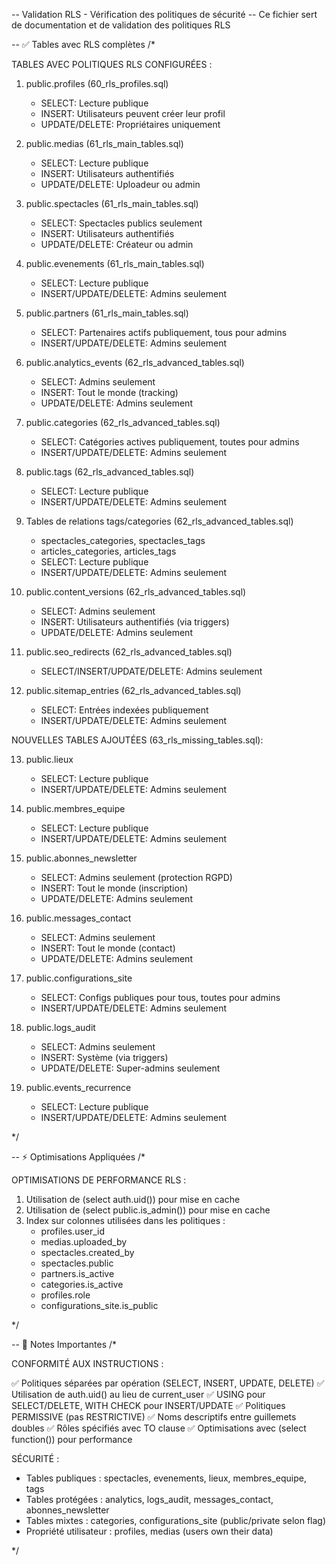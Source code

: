 -- Validation RLS - Vérification des politiques de sécurité
-- Ce fichier sert de documentation et de validation des politiques RLS

-- ✅ Tables avec RLS complètes
/*

TABLES AVEC POLITIQUES RLS CONFIGURÉES :

1. public.profiles (60_rls_profiles.sql)
   - SELECT: Lecture publique
   - INSERT: Utilisateurs peuvent créer leur profil
   - UPDATE/DELETE: Propriétaires uniquement

2. public.medias (61_rls_main_tables.sql)
   - SELECT: Lecture publique
   - INSERT: Utilisateurs authentifiés
   - UPDATE/DELETE: Uploadeur ou admin

3. public.spectacles (61_rls_main_tables.sql)
   - SELECT: Spectacles publics seulement
   - INSERT: Utilisateurs authentifiés
   - UPDATE/DELETE: Créateur ou admin

4. public.evenements (61_rls_main_tables.sql)
   - SELECT: Lecture publique
   - INSERT/UPDATE/DELETE: Admins seulement

5. public.partners (61_rls_main_tables.sql)
   - SELECT: Partenaires actifs publiquement, tous pour admins
   - INSERT/UPDATE/DELETE: Admins seulement

6. public.analytics_events (62_rls_advanced_tables.sql)
   - SELECT: Admins seulement
   - INSERT: Tout le monde (tracking)
   - UPDATE/DELETE: Admins seulement

7. public.categories (62_rls_advanced_tables.sql)
   - SELECT: Catégories actives publiquement, toutes pour admins
   - INSERT/UPDATE/DELETE: Admins seulement

8. public.tags (62_rls_advanced_tables.sql)
   - SELECT: Lecture publique
   - INSERT/UPDATE/DELETE: Admins seulement

9. Tables de relations tags/categories (62_rls_advanced_tables.sql)
   - spectacles_categories, spectacles_tags
   - articles_categories, articles_tags
   - SELECT: Lecture publique
   - INSERT/UPDATE/DELETE: Admins seulement

10. public.content_versions (62_rls_advanced_tables.sql)
    - SELECT: Admins seulement
    - INSERT: Utilisateurs authentifiés (via triggers)
    - UPDATE/DELETE: Admins seulement

11. public.seo_redirects (62_rls_advanced_tables.sql)
    - SELECT/INSERT/UPDATE/DELETE: Admins seulement

12. public.sitemap_entries (62_rls_advanced_tables.sql)
    - SELECT: Entrées indexées publiquement
    - INSERT/UPDATE/DELETE: Admins seulement

NOUVELLES TABLES AJOUTÉES (63_rls_missing_tables.sql):

13. public.lieux
    - SELECT: Lecture publique
    - INSERT/UPDATE/DELETE: Admins seulement

14. public.membres_equipe
    - SELECT: Lecture publique
    - INSERT/UPDATE/DELETE: Admins seulement

15. public.abonnes_newsletter
    - SELECT: Admins seulement (protection RGPD)
    - INSERT: Tout le monde (inscription)
    - UPDATE/DELETE: Admins seulement

16. public.messages_contact
    - SELECT: Admins seulement
    - INSERT: Tout le monde (contact)
    - UPDATE/DELETE: Admins seulement

17. public.configurations_site
    - SELECT: Configs publiques pour tous, toutes pour admins
    - INSERT/UPDATE/DELETE: Admins seulement

18. public.logs_audit
    - SELECT: Admins seulement
    - INSERT: Système (via triggers)
    - UPDATE/DELETE: Super-admins seulement

19. public.events_recurrence
    - SELECT: Lecture publique
    - INSERT/UPDATE/DELETE: Admins seulement

*/

-- ⚡ Optimisations Appliquées
/*

OPTIMISATIONS DE PERFORMANCE RLS :

1. Utilisation de (select auth.uid()) pour mise en cache
2. Utilisation de (select public.is_admin()) pour mise en cache
3. Index sur colonnes utilisées dans les politiques :
   - profiles.user_id
   - medias.uploaded_by
   - spectacles.created_by
   - spectacles.public
   - partners.is_active
   - categories.is_active
   - profiles.role
   - configurations_site.is_public

*/

-- 📝 Notes Importantes
/*

CONFORMITÉ AUX INSTRUCTIONS :

✅ Politiques séparées par opération (SELECT, INSERT, UPDATE, DELETE)
✅ Utilisation de auth.uid() au lieu de current_user
✅ USING pour SELECT/DELETE, WITH CHECK pour INSERT/UPDATE
✅ Politiques PERMISSIVE (pas RESTRICTIVE)
✅ Noms descriptifs entre guillemets doubles
✅ Rôles spécifiés avec TO clause
✅ Optimisations avec (select function()) pour performance

SÉCURITÉ :

- Tables publiques : spectacles, evenements, lieux, membres_equipe, tags
- Tables protégées : analytics, logs_audit, messages_contact, abonnes_newsletter
- Tables mixtes : categories, configurations_site (public/private selon flag)
- Propriété utilisateur : profiles, medias (users own their data)

*/
